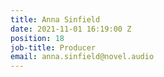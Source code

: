 ```yaml
---
title: Anna Sinfield
date: 2021-11-01 16:19:00 Z
position: 18
job-title: Producer
email: anna.sinfield@novel.audio
---
```


